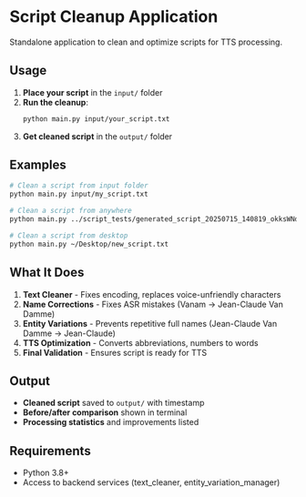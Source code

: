 # Script Cleanup Application

Standalone application to clean and optimize scripts for TTS processing.

## Usage

1. **Place your script** in the `input/` folder
2. **Run the cleanup**:
   ```bash
   python main.py input/your_script.txt
   ```
3. **Get cleaned script** in the `output/` folder

## Examples

```bash
# Clean a script from input folder
python main.py input/my_script.txt

# Clean a script from anywhere
python main.py ../script_tests/generated_script_20250715_140819_okksWNdNaTk.txt

# Clean a script from desktop
python main.py ~/Desktop/new_script.txt
```

## What It Does

1. **Text Cleaner** - Fixes encoding, replaces voice-unfriendly characters
2. **Name Corrections** - Fixes ASR mistakes (Vanam → Jean-Claude Van Damme)
3. **Entity Variations** - Prevents repetitive full names (Jean-Claude Van Damme → Jean-Claude)
4. **TTS Optimization** - Converts abbreviations, numbers to words
5. **Final Validation** - Ensures script is ready for TTS

## Output

- **Cleaned script** saved to `output/` with timestamp
- **Before/after comparison** shown in terminal
- **Processing statistics** and improvements listed

## Requirements

- Python 3.8+
- Access to backend services (text_cleaner, entity_variation_manager) 
